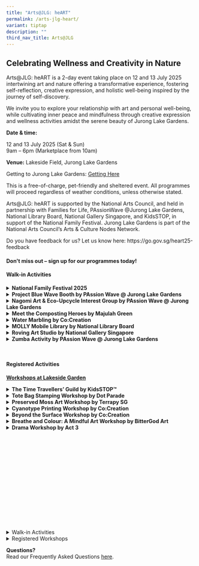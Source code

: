 ```yaml
---
title: "Arts@JLG: heART"
permalink: /arts-jlg-heart/
variant: tiptap
description: ""
third_nav_title: Arts@JLG
---
```

<h2><strong>Celebrating Wellness and Creativity in Nature</strong></h2>
<p>Arts@JLG: heART&nbsp;is a 2-day event taking place on 12 and 13 July 2025
intertwining art and nature offering a transformative experience, fostering
self-reflection, creative expression, and holistic well-being inspired
by the journey of self-discovery.</p>
<p>We invite you to explore your relationship with art and personal well-being,
while cultivating inner peace and mindfulness through creative expression
and wellness activities amidst the serene beauty of Jurong Lake Gardens.</p>
<p><strong>Date &amp; time:</strong>
</p>
<p>12 and 13 July 2025 (Sat &amp; Sun)
<br>9am – 6pm (Marketplace from 10am)</p>
<p><strong>Venue:</strong> Lakeside Field, Jurong Lake Gardens</p>
<p>Getting to Jurong Lake Gardens: <a href="https://juronglakegardens.nparks.gov.sg/getting-here/" rel="noopener noreferrer nofollow" target="_blank">Getting Here</a>
</p>
<p>This is a free-of-charge, pet-friendly and sheltered event. All programmes
will proceed regardless of weather conditions, unless otherwise stated.</p>
<p>Arts@JLG: heART is supported by the National Arts Council, and held in
partnership with Families for Life, PAssionWave @Jurong Lake Gardens, National
Library Board, National Gallery Singapore, and KidsSTOP, in support of
the National Family Festival. Jurong Lake Gardens is part of the National
Arts Council’s Arts &amp; Culture Nodes Network.</p>
<p>Do you have feedback for us? Let us know here: <a rel="noopener noreferrer nofollow" target="_blank">https://go.gov.sg/heart25-feedback</a>
</p>
<h4><strong>Don't miss out – sign up for our programmes today!</strong></h4>
<h4><strong>Walk-in Activities</strong></h4>
<div data-type="detailGroup" class="isomer-accordion isomer-accordion-white">
<details class="isomer-details">
<summary><strong>National Family Festival 2025</strong>
</summary>
<div data-type="detailsContent" class="isomer-details-content">
<p><strong>Let’s Celebrate National Family Festival!</strong>
</p>
<p>Date: 12 to 13 July (Sat to Sun)
<br>Time: 9am onwards</p>
<p>In support of the National Family Festival, check out some of the fun
activities we have in store for you!</p>
<p></p>
<p><strong><u>Bouncy Castles</u></strong>&nbsp;</p>
<ul>
<li>
<p>Parental supervision is recommended.</p>
</li>
<li>
<p>In the event of rain, the bouncy castles will be closed.</p>
<div class="isomer-image-wrapper">
<img style="width: 100%" height="auto" width="100%" alt="" src="/images/Arts@JLG/HeART/NFF_Expo_Day_4_117.jpg">
</div>
<p></p>
<p><strong><u>Game Sets</u></strong>&nbsp;</p>
<div class="isomer-image-wrapper">
<img style="width: 100%" height="auto" width="100%" alt="" src="/images/Arts@JLG/HeART/image__2_.jpg">
</div>
<p><em>Basketball Game</em>
</p>
<p></p>
<p>Join your family for an exciting basketball game! Work together to build
on each other's strengths and encourage one another as you aim to achieve
your personal best scores. After the game, show your appreciation by writing
heartfelt words of affirmation for your family members!</p>
<p><strong>&nbsp;</strong>
</p>
<div class="isomer-image-wrapper">
<img style="width: 100%" height="auto" width="100%" alt="" src="/images/Arts@JLG/HeART/image__7_.jpg">
</div>
<p><em>Golf Game</em>
</p>
<p>Gather your family for an exciting game of golf! Take careful aim and
try to get the golf ball into the hole with as few strokes as possible.
After the game, show your appreciation by writing heartfelt words of affirmation
for your family members!</p>
</li>
</ul>
</div>
</details>
<details class="isomer-details">
<summary><strong>Project Blue Wave Booth by PAssion Wave @ Jurong Lake Gardens</strong>
</summary>
<div data-type="detailsContent" class="isomer-details-content">
<p><strong>Learn about Project Blue Wave!</strong>
</p>
<p>Date: Date: 12 to 13 July (Sat to Sun)</p>
<p>Time: 9am onwards</p>
<div class="isomer-image-wrapper">
<img style="width: 100%" height="auto" width="100%" alt="" src="/images/Arts@JLG/HeART/Project_Blue_Wave.png">
</div>
<p>Come and drop by our Project Blue Wave booth and learn about the movement
by PAssion Wave to promote clean and blue water landscape in Singapore!&nbsp;
Take part in our booth games such as "How long till it's gone?" and "The
6 R's" to find out more about how you can play a part in saving the environment
whilst having fun at it.</p>
</div>
</details>
<details class="isomer-details">
<summary><strong>Nagomi Art &amp; Eco-Upcycle Interest Group by PAssion Wave @ Jurong Lake Gardens</strong>
</summary>
<div data-type="detailsContent" class="isomer-details-content">
<p><strong>Art and Craft Activities by PAssionWave</strong>
</p>
<p>Date: 12 to 13 July (Sat to Sun)</p>
<p>Time:</p>
<p>Eco-Upcycling Session: 9am to 12pm
<br>Nagomi Art Session: 1pm to 5pm</p>
<p></p>
<p></p>
<ol data-tight="true" class="tight">
<li>
<p><strong>Nagomi Art<br>&nbsp;</strong>
</p>
</li>
</ol>
<div class="isomer-image-wrapper">
<img style="width: 100%" height="auto" width="100%" alt="" src="/images/Arts@JLG/HeART/Nagomi_Art.jpg">
</div>
<p>&nbsp;</p>
<p>Join our Nagomi Arts Try Out and immerse yourself in the timeless essence
of this craft and discover tranquillity entwined with tradition as you
savour a harmonious fusion of colours and charm.</p>
<p><strong>&nbsp;</strong>
</p>
<ol start="2" data-tight="true" class="tight">
<li>
<p><strong>Craft &amp; Eco-Upcycle Interest Group</strong>
</p>
<p></p>
</li>
</ol>
<div class="isomer-image-wrapper">
<img style="width: 100%" height="auto" width="100%" alt="" src="/images/Arts@JLG/HeART/Eco_Upcycle.png">
</div>
<p>Transform everyday items into beautiful crafts while contributing to environmental
sustainability! Join our vibrant community of women who share a passion
for crafting and upcycling.</p>
<p></p>
<p>This activity is conducted by Taman Jurong CC's Women's Executive Committee
(WEC).</p>
</div>
</details>
<details class="isomer-details">
<summary><strong>Meet the Composting Heroes by Majulah Green</strong>
</summary>
<div data-type="detailsContent" class="isomer-details-content">
<p><strong>Meet the Composting Heroes</strong>
</p>
<p>Date: 12 to 13 July (Sat to Sun)</p>
<p>Time: 9:30 am onwards (final session at 5:50pm)</p>
<p><strong>&nbsp;</strong>
</p>
<p>This is a&nbsp;<strong>15-minute interactive micro-show</strong>, happening&nbsp;<strong>every 40 minutes from 9am to 6pm</strong>.
It’s designed for walk-in visitors of all ages to enjoy a fun and educational
hands-on introduction to composting through the fascinating world of worms.</p>
<p>&nbsp;</p>
<p>The show features the&nbsp;<strong>African Night Crawlers (ANCs)</strong>&nbsp;composting
worms that turn food and paper waste into&nbsp;<strong>worm castings</strong>,
known as&nbsp;<em>farmer’s gold</em>.</p>
<p></p>
<p><strong>What Visitors Will Experience:</strong>
</p>
<ul data-tight="true" class="tight">
<li>
<p>Meet and handle African Night Crawlers</p>
</li>
<li>
<p>Touch and feel real worm castings (vermicompost)</p>
</li>
<li>
<p>Learn how worms recycle waste into natural fertilizer</p>
</li>
<li>
<p>Understand the role of worm castings in soil and plant health</p>
</li>
<li>
<p>Enjoy short, fun educational slides (if screen is available)</p>
</li>
<li>
<p>Pick up simple composting tips for home and garden use</p>
</li>
</ul>
<div class="isomer-image-wrapper">
<img style="width: 100%" height="auto" width="100%" alt="" src="/images/Arts@JLG/HeART/Composting_Heroes.png">
</div>
</div>
</details>
<details class="isomer-details">
<summary><strong>Water Marbling by Co:Creation</strong>
</summary>
<div data-type="detailsContent" class="isomer-details-content">
<p><strong>Dancing Colours on Water</strong>
</p>
<p>Date: 12 to 13 July (Sat to Sun)</p>
<p>Time: 10am onwards</p>
<p>&nbsp;</p>
<p></p>
<p><strong>Create stunning patterns inspired by nature</strong>
</p>
<p>Dive into the mesmerizing art of water marbling in this hands-on activity!
Using vibrant paints and water, you’ll create stunning patterns on water.
Beyond the beauty, water marbling fosters relaxation, enhances focus, and
boosts creativity, offering a calming and rewarding experience. Step into
this creative journey, to create beautiful, marbled masterpieces that are
uniquely yours!</p>
<p>&nbsp;</p>
<p><strong>What you will be doing</strong>
</p>
<ul data-tight="true" class="tight">
<li>
<p>Discover water marbling: Learn about this centuries-old craft, its cultural
significance, and how swirling paints on water creates mesmerizing, one-of-a-kind
patterns.</p>
</li>
<li>
<p>Experience relaxation and focus: Engage in the calming process of water
marbling, which enhances mindfulness, reduces stress, and encourages mental
clarity through creative expression.</p>
</li>
<li>
<p>Build artistic skills: Experiment with patterns and colour blending inspired
by the natural forms- ripples in water, leaf veins, and flower petals</p>
</li>
</ul>
</div>
</details>
<details class="isomer-details">
<summary><strong>MOLLY Mobile Library by National Library Board</strong>
</summary>
<div data-type="detailsContent" class="isomer-details-content">
<p><strong>MOLLY Mobile Library</strong>
</p>
<p>Date: 12 to 13 July (Sat to Sun)</p>
<p>Time: 10am – 5pm</p>
<p>&nbsp;</p>
<p>All aboard MOLLY — the National Library Board’s magical Mobile Library!
Get ready to discover the world of knowledge for the whole family!</p>
<div class="isomer-image-wrapper">
<img style="width: 100%" height="auto" width="100%" alt="" src="/images/Arts@JLG/HeART/NNM___404_.jpg">
</div>
</div>
</details>
<details class="isomer-details">
<summary><strong>Roving Art Studio by National Gallery Singapore</strong>
</summary>
<div data-type="detailsContent" class="isomer-details-content">
<p><strong>Roving Art Studio by National Gallery Singapore</strong>
</p>
<p>Date: 12 Jul (Sat)</p>
<p>Time: 9am – 2pm</p>
<p>&nbsp;</p>
<p>Explore nature-inspired motifs through Batik!</p>
<p>&nbsp;</p>
<p>Did you know that natural materials such as leaves, fruits, branches,
roots, and flowers are often used to make dyes for batik artworks? Many
batik pieces feature motifs inspired by the flora and fauna of the region.</p>
<p>&nbsp;</p>
<p>Create your own batik-inspired artwork inspired by the traditional batik
making technique. Guided by our facilitators, you will apply glue to outline
nature-inspired motifs before adding colors, just like in real batik art.</p>
<div class="isomer-image-wrapper">
<img style="width: 100%" height="auto" width="100%" alt="" src="/images/Arts@JLG/HeART/Roving_Art_Studio.jpg">
</div>
</div>
</details>
<details class="isomer-details">
<summary><strong>Zumba Activity by PAssion Wave @ Jurong Lake Gardens</strong>
</summary>
<div data-type="detailsContent" class="isomer-details-content">
<p>Date: 12 to 13 July (Sat to Sun)</p>
<p>Time: 9am onwards</p>
<p></p>
<ul data-tight="true" class="tight">
<li>
<p>Sessions are free and open to public walk-ins</p>
</li>
<li>
<p>No registration required</p>
</li>
<li>
<p>This workout session will be conducted on <strong>Lakeside Field</strong>.
In the event of heavy rain, it will be shifted to PAssion Wave Viewing
Gallery (Level 2).</p>
</li>
</ul>
<p>&nbsp;</p>
<p>Add more rhythm to your fitness regime by joining our exhilarating Zumba®
Fitness programme. Set against fast-paced Latin music, this is your chance
to get together with others and dance your way to greater health and fitness.</p>
</div>
</details>
</div>
<p><strong>&nbsp;</strong>
</p>
<h4><strong>Registered Activities</strong></h4>
<p><strong><u>Workshops at Lakeside Garden</u></strong>
</p>
<div data-type="detailGroup" class="isomer-accordion isomer-accordion-white">
<details class="isomer-details">
<summary><strong>The Time Travellers’ Guild by KidsSTOP™</strong>
</summary>
<div data-type="detailsContent" class="isomer-details-content">
<p><strong>The Time Travellers’ Guild: A Workshop by KidsSTOP</strong>
</p>
<p>Date: 12 July (Sat)</p>
<p>Time:
<br>(Session 1) 10.30am – 11.30am</p>
<p>(Session 2) 12pm – 1pm</p>
<p>&nbsp;</p>
<p>The workshop is open to children between the ages of 4 and 8.</p>
<p>Register here: <a href="https://form.gov.sg/6846806de40c6da8c44f6b46" rel="noopener noreferrer nofollow" target="_blank">Arts@JLG: Registration for The Time Travellers' Guild Workshop by KidsSTOP™ | FormSG</a>
</p>
<p></p>
<div class="isomer-image-wrapper">
<img style="width: 100%" height="auto" width="100%" alt="" src="/images/Arts@JLG/HeART/The_Time_Travellers__Guild_Workshop_IG_NParks.jpg">
</div>
<p></p>
<p>Calling all young creators and dreamers! Step into a world of wonder where
Science meets Imagination!</p>
<p>&nbsp;</p>
<p>Let your ideas take flight as you explore the incredible machines that
have carried us across land, sea, and sky. This is your chance to express
yourself freely — dream big, design boldly, and create your very own masterpiece.</p>
<p>&nbsp;</p>
<p>Together with other young inventors, your creation will become part of
a giant time-travelling machine, celebrating the power of imagination and
teamwork. Watch your ideas come to life as part of a community display
at KidsSTOP™, from 30 September to end December 2025.</p>
<p>&nbsp;</p>
<p>Create, connect, and be inspired — because amazing things happen when
we build together!</p>
</div>
</details>
<details class="isomer-details">
<summary><strong>Tote Bag Stamping Workshop by Dot Parade</strong>
</summary>
<div data-type="detailsContent" class="isomer-details-content">
<p><strong>Tote Bag Stamping Workshop</strong>
</p>
<p>Date: 12 July (Sat)</p>
<p>Time: 2pm – 3pm</p>
<p><strong>&nbsp;</strong>
</p>
<p>The workshop is open to adults and children aged between 5 to 12.</p>
<p>Register here: <a rel="noopener noreferrer nofollow" target="_blank">https://go.gov.sg/heart25-totebag</a>
</p>
<p>&nbsp;</p>
<p>Bring home your very own unique tote bag created using printmaking techniques!
<br>
<br>Join us in a beginner-friendly workshop by Dot Parade where you’ll learn
the basics of print composition by using compressed foam to create nature-inspired
shapes! Plus, you get to design your tote bag with two special stamps that
are exclusive to Jurong Lake Gardens!</p>
<p>&nbsp;</p>
<p>Each parent-child duo will get to bring home their one-of-a-kind masterpiece.</p>
<div class="isomer-image-wrapper">
<img style="width: 100%" height="auto" width="100%" alt="" src="/images/Arts@JLG/HeART/Sample5.jpg">
</div>
</div>
</details>
<details class="isomer-details">
<summary><strong>Preserved Moss Art Workshop by Terrapy SG</strong>
</summary>
<div data-type="detailsContent" class="isomer-details-content">
<p></p>
<p><strong>Date: </strong>12 July (Sat)</p>
<p><strong>Time: </strong>4pm – 5.30pm</p>
<p>&nbsp;</p>
<p>The workshop is open to adults and children aged 6 and above.</p>
<p>Register here: <a rel="noopener noreferrer nofollow" target="_blank">https://go.gov.sg/heart25-mossart</a>
</p>
<p></p>
<p>Step into a calming, sensory- rich experience with TerrapySG’s Preserved
Moss Art workshop—an immersive activity that blends creativity, mindfulness,
and a connection to nature. Participants will craft their own unique piece
of botanical wall art using real preserved moss in lush greens and earthy
tones. This tactile and meditative process encourages presence, focus,
and relaxation, as individuals thoughtfully arrange natural materials into
soothing, organic patterns.</p>
<p>&nbsp;</p>
<p>The completed artwork not only serves as a beautiful, lasting reminder
of the experience, but also as a symbol of the restorative power of nature—a
perfect complement to any space that values wellbeing and creativity.</p>
<p></p>
<div class="isomer-image-wrapper">
<img style="width: 100%" height="auto" width="100%" alt="" src="/images/Arts@JLG/HeART/Moss_Art_Workshop.jpg">
</div>
</div>
</details>
<details class="isomer-details">
<summary><strong>Cyanotype Printing Workshop by Co:Creation</strong>
</summary>
<div data-type="detailsContent" class="isomer-details-content">
<p><strong>Cyanotype Sun Printing Workshop</strong>
</p>
<p><strong>Date: </strong>13 July (Sun)</p>
<p><strong>Time: </strong>9.30am – 11.30am</p>
<p><strong>&nbsp;</strong>
</p>
<p>The workshop is open to adults and children aged 5 and above.</p>
<p>Register here: <a href="https://go.gov.sg/heart25-cyanotype" rel="noopener noreferrer nofollow" target="_blank">https://go.gov.sg/heart25-cyanotype</a>
</p>
<p></p>
<p><strong>Create Art with Nature’s Touch</strong>
</p>
<p>&nbsp;</p>
<p>Uncover the magic of cyanotype in this immersive workshop! Using sunlight
and light-sensitive materials, transform pressed flowers or photos into
elegant blue-toned prints on framed paper, totes, or pouches. Guided by
experienced instructors, you’ll discover the interplay of art and nature
while exploring the design principles of positive and negative space.</p>
<p>&nbsp;</p>
<p>This session blends creativity, technique, and mindfulness. Create something
timeless and meaningful—let’s print with sunlight!</p>
<p>&nbsp;</p>
<p><strong>What you will be doing</strong>
</p>
<ul data-tight="true" class="tight">
<li>
<p>Explore the art of cyanotype: Discover sun printing, an ancient technique
that uses light-sensitive materials and sunlight to create stunning blue-toned
designs.</p>
</li>
<li>
<p>Learn step-by-step creation: Arrange pressed flowers or objects of your
choice on sensitized surfaces, then expose and develop your cyanotype prints
with guided demonstrations.</p>
</li>
<li>
<p>Master design principles: Experiment with composition, focusing on positive
and negative space, to create unique prints on paper and personalized cyanotype
tote bags.</p>
</li>
<li>
<p>Reflect and connect: Share your process, present your final designs, and
engage in a Q&amp;A session to gain insights and connect with fellow participants.</p>
</li>
</ul>
<p></p>
<div class="isomer-image-wrapper">
<img style="width: 100%" height="auto" width="100%" alt="" src="/images/Arts@JLG/HeART/1.jpg">
</div>
</div>
</details>
<details class="isomer-details">
<summary><strong>Beyond the Surface Workshop by Co:Creation</strong>
</summary>
<div data-type="detailsContent" class="isomer-details-content">
<p><strong>Beyond the Surface: Frottage and Collage Workshop</strong>
</p>
<p><strong>Date: </strong>13 July (Sun)</p>
<p><strong>Time: </strong>12pm – 2pm<strong> </strong>&nbsp;</p>
<p>&nbsp;</p>
<p>The workshop is open to adults and children aged 5 and above.</p>
<p>Register here: <a href="https://go.gov.sg/heart25-beyondsurface" rel="noopener noreferrer nofollow" target="_blank">https://go.gov.sg/heart25-beyondsurface</a>
</p>
<p></p>
<div class="isomer-image-wrapper">
<img style="width: 100%" height="auto" width="100%" alt="" src="/images/Arts@JLG/HeART/3.jpg">
</div>
<p>&nbsp;</p>
<p><strong>Create nature-inspired designs</strong>
</p>
<p>&nbsp;</p>
<p>Discover the beauty of frottage and collage in this engaging workshop!
Inspired by textures from your surroundings, you’ll learn to transform
rubbings and simple materials into unique artworks like vibrant collages,
line drawings, or simplified patterns.</p>
<p>&nbsp;</p>
<p>Unleash your imagination, connect with others, and leave with personalized
artistic creations that reflect your unique perspective!</p>
<p></p>
<p><strong>What you will be doing</strong>
</p>
<ul data-tight="true" class="tight">
<li>
<p>Discover frottage and collage: Learn about the art of frottage and how
rubbing textures from everyday surfaces can inspire unique and meaningful
creative expressions.</p>
</li>
<li>
<p>Step-by-step guidance: Explore techniques for creating textured rubbings,
cutting, layering, and arranging them into vibrant collages or simplified
pattern-based designs.</p>
</li>
<li>
<p>Learn creative skills: Master texture observation and composition to craft
unique outcomes such as collage artworks, line drawings, or abstract representations.</p>
</li>
<li>
<p>Reflect and connect: Share your artistic journey, discuss the inspiration
behind your pieces, and connect with others over the creative exploration
of textures.</p>
</li>
</ul>
</div>
</details>
<details class="isomer-details">
<summary><strong>Breathe and Colour: A Mindful Art Workshop by BitterGod Art</strong>
</summary>
<div data-type="detailsContent" class="isomer-details-content">
<p><strong>Breathe and Colour: A Mindful Art Workshop</strong>
</p>
<p>Date: 13 July (Sun)</p>
<p>Time: 2.30pm - 4pm</p>
<p><strong>&nbsp;</strong>
</p>
<p>The workshop is open to adults and children aged 6 and above.</p>
<p>Register here: <a rel="noopener noreferrer nofollow" target="_blank">https://go.gov.sg/heart25-bandc</a>
</p>
<p></p>
<p>Join Beeli (aka. Bittergod Art), a Singapore artist, on a workshop to
re-discover how mindful art can be used to reduce stress and enhance your
focus. Engaging in mindful art can foster quality bonding time between
parent and child, while promoting emotional connection and creative expression.</p>
<p>&nbsp;</p>
<p>In this 1.5-hour beginner-friendly workshop, participants will learn how
to engage in a mindful breath drawing exercise and draw collaboratively
through prompts.</p>
<p></p>
<div class="isomer-image-wrapper">
<img style="width: 100%" height="auto" width="100%" alt="" src="/images/Arts@JLG/HeART/2025_photo_1.jpg">
</div>
</div>
</details>
<details class="isomer-details">
<summary><strong>Drama Workshop by Act 3</strong>
</summary>
<div data-type="detailsContent" class="isomer-details-content">
<p><strong>Snake and the Banyan Tree: A Drama Workshop</strong>
</p>
<p>Date: 13 July (Sun)</p>
<p>Time: 4:30pm - 5:30pm</p>
<p>&nbsp;</p>
<p>This workshop is open to children between the ages of 4 and 8.</p>
<p>Register here: <a href="https://form.gov.sg/684fc5265d6656cfcc3707e4" rel="noopener noreferrer nofollow" target="_blank">https://form.gov.sg/684fc5265d6656cfcc3707e4</a>
</p>
<p></p>
<div class="isomer-image-wrapper">
<img style="width: 100%" height="auto" width="100%" alt="" src="/images/Arts@JLG/HeART/ACT3International__2_.jpg">
</div>
<p>This interactive drama workshop by Act 3 International invites families
to explore themes of courage, unity, and the beauty of nature — all through
imaginative play. No drama experience is needed, just a willingness to
move, pretend, and have fun together!</p>
<p>
<br><strong>Key Benefits</strong>
</p>
<ul data-tight="true" class="tight">
<li>
<p>Enhances emotional connection between parent and child.</p>
</li>
<li>
<p>Encourages creative thinking and communication through story-based play.</p>
</li>
<li>
<p>Builds confidence, imagination, and empathy in a low-pressure, joyful
setting.</p>
</li>
<li>
<p>Offers a gentle way to explore values like courage, cooperation, and kindness.</p>
</li>
</ul>
</div>
</details>
</div>
<p><strong>&nbsp;</strong>
</p>
<p></p>
<p><strong>&nbsp;</strong>
</p>
<p></p>
<p><strong>&nbsp;</strong>
</p>
<p><strong>&nbsp;</strong>
</p>
<p><strong>&nbsp;</strong>
</p>
<p></p>
<p></p>
<p><strong>&nbsp;</strong>
</p>
<p></p>
<p><strong>&nbsp;</strong>
</p>
<p><strong>&nbsp;</strong>
</p>
<p></p>
<div data-type="detailGroup" class="isomer-accordion isomer-accordion-white">
<details class="isomer-details">
<summary>Walk-in Activities</summary>
<div data-type="detailsContent" class="isomer-details-content">
<p></p>
<table style="minWidth: 50px">
<colgroup>
<col>
<col>
</colgroup>
<tbody>
<tr>
<td rowspan="1" colspan="1">
<p><strong>National Family Festival 2025</strong>
</p>
</td>
<td rowspan="1" colspan="1">
<p><strong>Let’s Celebrate National Family Festival!</strong>
</p>
<p>Date: 12 to 13 July (Sat to Sun)
<br>Time: 9am onwards</p>
<p>In support of the National Family Festival, check out some of the fun
activities we have in store for you!</p>
<p><strong><u>Bouncy Castles</u></strong>&nbsp;</p>
<ul data-tight="true" class="tight">
<li>
<p>Parental supervision is recommended.</p>
</li>
<li>
<p>In the event of rain, the bouncy castles will be closed.</p>
</li>
</ul>
<p></p>
<div class="isomer-image-wrapper">
<img style="width: 100%" height="auto" width="100%" alt="" src="/images/Arts@JLG/HeART/NFF_Expo_Day_4_117.jpg">
</div>
<p><strong><u>Game Sets</u></strong>&nbsp;</p>
<div class="isomer-image-wrapper">
<img style="width: 100%" height="auto" width="100%" alt="" src="/images/Arts@JLG/HeART/image__2_.jpg">
</div>
<p><em>Basketball Game</em>
</p>
<p></p>
<p>Join your family for an exciting basketball game! Work together to build
on each other's strengths and encourage one another as you aim to achieve
your personal best scores. After the game, show your appreciation by writing
heartfelt words of affirmation for your family members!</p>
<p><strong>&nbsp;</strong>
</p>
<div class="isomer-image-wrapper">
<img style="width: 100%" height="auto" width="100%" alt="" src="/images/Arts@JLG/HeART/image__7_.jpg">
</div>
<p><em>Golf Game</em>
</p>
<p>Gather your family for an exciting game of golf! Take careful aim and
try to get the golf ball into the hole with as few strokes as possible.
After the game, show your appreciation by writing heartfelt words of affirmation
for your family members!</p>
</td>
</tr>
<tr>
<td rowspan="1" colspan="1">
<p><strong>Project Blue Wave Booth</strong>
</p>
<p><strong>&nbsp;</strong>
</p>
<p><strong>By: PAssion Wave @ Jurong Lake Gardens</strong>
</p>
</td>
<td rowspan="1" colspan="1">
<p><strong>Learn about Project Blue Wave!</strong>
</p>
<p>Date: Date: 12 to 13 July (Sat to Sun)</p>
<p>Time: 9am onwards</p>
<p></p>
<div class="isomer-image-wrapper">
<img style="width: 100%" height="auto" width="100%" alt="" src="/images/Arts@JLG/HeART/Project_Blue_Wave.png">
</div>
<p>&nbsp;</p>
<p>Come and drop by our Project Blue Wave booth and learn about the movement
by PAssion Wave to promote clean and blue water landscape in Singapore!&nbsp;
Take part in our booth games such as "How long till it's gone?" and "The
6 R's" to find out more about how you can play a part in saving the environment
whilst having fun at it.</p>
</td>
</tr>
<tr>
<td rowspan="1" colspan="1">
<p><strong>Nagomi Art &amp; Eco-Upcycle Interest Group</strong>
</p>
<p><strong>&nbsp;</strong>
</p>
<p><strong>By: PAssion Wave @ Jurong Lake Gardens</strong>
</p>
</td>
<td rowspan="1" colspan="1">
<p><strong>Art and Craft Activities by PAssionWave</strong>
</p>
<p>Date: 12 to 13 July (Sat to Sun)</p>
<p>Time:</p>
<p>Eco-Upcycling Session: 9am to 12pm
<br>Nagomi Art Session: 1pm to 5pm</p>
<p>&nbsp;</p>
<ol data-tight="true" class="tight">
<li>
<p><strong>Nagomi Art<br>&nbsp;</strong>
</p>
</li>
</ol>
<div class="isomer-image-wrapper">
<img style="width: 100%" height="auto" width="100%" alt="" src="/images/Arts@JLG/HeART/Nagomi_Art.jpg">
</div>
<p>&nbsp;</p>
<p>Join our Nagomi Arts Try Out and immerse yourself in the timeless essence
of this craft and discover tranquillity entwined with tradition as you
savour a harmonious fusion of colours and charm.</p>
<p><strong>&nbsp;</strong>
</p>
<ol start="2" data-tight="true" class="tight">
<li>
<p><strong>Craft &amp; Eco-Upcycle Interest Group</strong>
</p>
<p></p>
</li>
</ol>
<div class="isomer-image-wrapper">
<img style="width: 100%" height="auto" width="100%" alt="" src="/images/Arts@JLG/HeART/Eco_Upcycle.png">
</div>
<p>Transform everyday items into beautiful crafts while contributing to environmental
sustainability! Join our vibrant community of women who share a passion
for crafting and upcycling.</p>
<p>&nbsp;</p>
<p>This activity is conducted by Taman Jurong CC's Women's Executive Committee
(WEC).</p>
<p>&nbsp;</p>
</td>
</tr>
<tr>
<td rowspan="1" colspan="1">
<p><strong>Meet the Composting Heroes</strong>
</p>
<p><strong>&nbsp;</strong>
</p>
<p><strong>By Majulah Green</strong>
</p>
</td>
<td rowspan="1" colspan="1">
<p><strong>Meet the Composting Heroes</strong>
</p>
<p>Date: 12 to 13 July (Sat to Sun)</p>
<p>Time: 9:30 am onwards (final session at 5:50pm)</p>
<p><strong>&nbsp;</strong>
</p>
<p>This is a&nbsp;<strong>15-minute interactive micro-show</strong>, happening&nbsp;<strong>every 40 minutes from 9am to 6pm</strong>.
It’s designed for walk-in visitors of all ages to enjoy a fun and educational
hands-on introduction to composting through the fascinating world of worms.</p>
<p>&nbsp;</p>
<p>The show features the&nbsp;<strong>African Night Crawlers (ANCs)</strong>&nbsp;composting
worms that turn food and paper waste into&nbsp;<strong>worm castings</strong>,
known as&nbsp;<em>farmer’s gold</em>.</p>
<p>&nbsp;</p>
<p><strong>What Visitors Will Experience:</strong>
</p>
<ul data-tight="true" class="tight">
<li>
<p>Meet and handle African Night Crawlers</p>
</li>
<li>
<p>Touch and feel real worm castings (vermicompost)</p>
</li>
<li>
<p>Learn how worms recycle waste into natural fertilizer</p>
</li>
<li>
<p>Understand the role of worm castings in soil and plant health</p>
</li>
<li>
<p>Enjoy short, fun educational slides (if screen is available)</p>
</li>
<li>
<p>Pick up simple composting tips for home and garden use</p>
</li>
</ul>
<p></p>
<div class="isomer-image-wrapper">
<img style="width: 100%" height="auto" width="100%" alt="" src="/images/Arts@JLG/HeART/Composting_Heroes.png">
</div>
</td>
</tr>
<tr>
<td rowspan="1" colspan="1">
<p><strong>Water Marbling</strong>
</p>
<p><strong>&nbsp;</strong>
</p>
<p><strong>By Co:Creation</strong>
</p>
</td>
<td rowspan="1" colspan="1">
<p><strong>Dancing Colours on Water</strong>
</p>
<p>Date: 12 to 13 July (Sat to Sun)</p>
<p>Time: 10am onwards</p>
<p>&nbsp;</p>
<p></p>
<div class="isomer-image-wrapper">
<img style="width: 100%" height="auto" width="100%" alt="" src="/images/Arts@JLG/HeART/2.jpg">
</div>
<p></p>
<p><strong>Create stunning patterns inspired by nature</strong>
</p>
<p>Dive into the mesmerizing art of water marbling in this hands-on activity!
Using vibrant paints and water, you’ll create stunning patterns on water.
Beyond the beauty, water marbling fosters relaxation, enhances focus, and
boosts creativity, offering a calming and rewarding experience. Step into
this creative journey, to create beautiful, marbled masterpieces that are
uniquely yours!</p>
<p>&nbsp;</p>
<p><strong>What you will be doing</strong>
</p>
<ul data-tight="true" class="tight">
<li>
<p>Discover water marbling: Learn about this centuries-old craft, its cultural
significance, and how swirling paints on water creates mesmerizing, one-of-a-kind
patterns.</p>
</li>
<li>
<p>Experience relaxation and focus: Engage in the calming process of water
marbling, which enhances mindfulness, reduces stress, and encourages mental
clarity through creative expression.</p>
</li>
<li>
<p>Build artistic skills: Experiment with patterns and colour blending inspired
by the natural forms- ripples in water, leaf veins, and flower petals</p>
</li>
</ul>
<p>&nbsp;</p>
<p>&nbsp;</p>
</td>
</tr>
<tr>
<td rowspan="1" colspan="1">
<p><strong>MOLLY Mobile Library</strong>
</p>
<p><strong>&nbsp;</strong>
</p>
<p><strong>By: National Library Board</strong>
</p>
</td>
<td rowspan="1" colspan="1">
<p><strong>MOLLY Mobile Library</strong>
</p>
<p>Date: 12 to 13 July (Sat to Sun)</p>
<p>Time: 10am – 5pm</p>
<p>&nbsp;</p>
<p>All aboard MOLLY — the National Library Board’s magical Mobile Library!
Get ready to discover the world of knowledge for the whole family!</p>
<div class="isomer-image-wrapper">
<img style="width: 100%" height="auto" width="100%" alt="" src="/images/Arts@JLG/HeART/NNM___404_.jpg">
</div>
</td>
</tr>
<tr>
<td rowspan="1" colspan="1">
<p><strong>Roving Art Studio</strong>
</p>
<p><strong>&nbsp;</strong>
</p>
<p><strong>By: National Gallery Singapore</strong>
</p>
</td>
<td rowspan="1" colspan="1">
<p><strong>Roving Art Studio by National Gallery Singapore</strong>
</p>
<p>Date: 12 Jul (Sat)</p>
<p>Time: 9am – 2pm</p>
<p>&nbsp;</p>
<p>Explore nature-inspired motifs through Batik!</p>
<p>&nbsp;</p>
<p>Did you know that natural materials such as leaves, fruits, branches,
roots, and flowers are often used to make dyes for batik artworks? Many
batik pieces feature motifs inspired by the flora and fauna of the region.</p>
<p>&nbsp;</p>
<p>Create your own batik-inspired artwork inspired by the traditional batik
making technique. Guided by our facilitators, you will apply glue to outline
nature-inspired motifs before adding colors, just like in real batik art.</p>
<div class="isomer-image-wrapper">
<img style="width: 100%" height="auto" width="100%" alt="" src="/images/Arts@JLG/HeART/Roving_Art_Studio.jpg">
</div>
</td>
</tr>
<tr>
<td rowspan="1" colspan="1">
<p><strong>Zumba Activity</strong>
</p>
<p><strong>&nbsp;</strong>
</p>
<p><strong>By: PAssion Wave @ Jurong Lake Gardens</strong>
</p>
<p><strong>&nbsp;</strong>
</p>
</td>
<td rowspan="1" colspan="1">
<p>Date: 12 to 13 July (Sat to Sun)</p>
<p>Time: 9am onwards</p>
<p></p>
<p></p>
<div class="isomer-image-wrapper">
<img style="width: 100%" height="auto" width="100%" alt="" src="/images/Arts@JLG/HeART/Zumba.jpg">
</div>
<ul data-tight="true" class="tight">
<li>
<p>Sessions are free and open to public walk-ins</p>
</li>
<li>
<p>No registration required</p>
</li>
<li>
<p>This workout session will be conducted on <strong>Lakeside Field</strong>.
In the event of heavy rain, it will be shifted to PAssion Wave Viewing
Gallery (Level 2).</p>
</li>
</ul>
<p>&nbsp;</p>
<p>Add more rhythm to your fitness regime by joining our exhilarating Zumba®
Fitness programme. Set against fast-paced Latin music, this is your chance
to get together with others and dance your way to greater health and fitness.</p>
<p>&nbsp;</p>
</td>
</tr>
</tbody>
</table>
</div>
</details>
<details class="isomer-details">
<summary>Registered Workshops</summary>
<div data-type="detailsContent" class="isomer-details-content">
<p></p>
<p><strong><u>Workshops at Lakeside Garden</u></strong>
</p>
<p></p>
<table style="minWidth: 50px">
<colgroup>
<col>
<col>
</colgroup>
<tbody>
<tr>
<td rowspan="1" colspan="1">
<p><strong>The Time Travellers’ Guild</strong>
</p>
<p><strong>&nbsp;</strong>
</p>
<p><strong>By: KidsSTOP™</strong>
</p>
</td>
<td rowspan="1" colspan="1">
<p><strong>The Time Travellers’ Guild: A Workshop by KidsSTOP</strong>
</p>
<p>Date: 12 July (Sat)</p>
<p>Time:
<br>(Session 1) 10.30am – 11.30am</p>
<p>(Session 2) 12pm – 1pm</p>
<p>&nbsp;</p>
<p>The workshop is open to children between the ages of 4 and 8.</p>
<p>Register here: <a href="https://form.gov.sg/6846806de40c6da8c44f6b46" rel="noopener noreferrer nofollow" target="_blank">Arts@JLG: Registration for The Time Travellers' Guild Workshop by KidsSTOP™ | FormSG</a>
</p>
<p></p>
<div class="isomer-image-wrapper">
<img style="width: 100%" height="auto" width="100%" alt="" src="/images/Arts@JLG/HeART/The_Time_Travellers__Guild_Workshop_IG_NParks.jpg">
</div>
<p></p>
<p>Calling all young creators and dreamers! Step into a world of wonder where
Science meets Imagination!</p>
<p>&nbsp;</p>
<p>Let your ideas take flight as you explore the incredible machines that
have carried us across land, sea, and sky. This is your chance to express
yourself freely — dream big, design boldly, and create your very own masterpiece.</p>
<p>&nbsp;</p>
<p>Together with other young inventors, your creation will become part of
a giant time-travelling machine, celebrating the power of imagination and
teamwork. Watch your ideas come to life as part of a community display
at KidsSTOP™, from 30 September to end December 2025.</p>
<p>&nbsp;</p>
<p>Create, connect, and be inspired — because amazing things happen when
we build together!</p>
</td>
</tr>
<tr>
<td rowspan="1" colspan="1">
<p><strong>Tote Bag Stamping Workshop</strong>
</p>
<p><strong>&nbsp;</strong>
</p>
<p><strong>By: Dot Parade</strong>
</p>
</td>
<td rowspan="1" colspan="1">
<p><strong>Tote Bag Stamping Workshop</strong>
</p>
<p>Date: 12 July (Sat)</p>
<p>Time: 2pm – 3pm</p>
<p><strong>&nbsp;</strong>
</p>
<p>The workshop is open to adults and children aged between 5 to 12.</p>
<p>Register here: <a rel="noopener noreferrer nofollow" target="_blank">https://go.gov.sg/heart25-totebag</a>
</p>
<p>&nbsp;</p>
<p>Bring home your very own unique tote bag created using printmaking techniques!
<br>
<br>Join us in a beginner-friendly workshop by Dot Parade where you’ll learn
the basics of print composition by using compressed foam to create nature-inspired
shapes! Plus, you get to design your tote bag with two special stamps that
are exclusive to Jurong Lake Gardens!</p>
<p>&nbsp;</p>
<p>Each parent-child duo will get to bring home their one-of-a-kind masterpiece.</p>
<div class="isomer-image-wrapper">
<img style="width: 100%" height="auto" width="100%" alt="" src="/images/Arts@JLG/HeART/Sample5.jpg">
</div>
</td>
</tr>
<tr>
<td rowspan="1" colspan="1">
<p><strong>Terrapy SG</strong>
</p>
</td>
<td rowspan="1" colspan="1">
<p><strong>Preserved Moss Art Workshop</strong>
</p>
<p><strong>Date: </strong>12 July (Sat)</p>
<p><strong>Time: </strong>4pm – 5.30pm</p>
<p>&nbsp;</p>
<p>The workshop is open to adults and children aged 6 and above.</p>
<p>Register here: <a rel="noopener noreferrer nofollow" target="_blank">https://go.gov.sg/heart25-mossart</a>
</p>
<p></p>
<p></p>
<div class="isomer-image-wrapper">
<img style="width: 100%" height="auto" width="100%" alt="" src="/images/Arts@JLG/HeART/Moss_Art_Workshop.jpg">
</div>
<p><strong>&nbsp;</strong>
</p>
<p>Step into a calming, sensory- rich experience with TerrapySG’s Preserved
Moss Art workshop—an immersive activity that blends creativity, mindfulness,
and a connection to nature. Participants will craft their own unique piece
of botanical wall art using real preserved moss in lush greens and earthy
tones. This tactile and meditative process encourages presence, focus,
and relaxation, as individuals thoughtfully arrange natural materials into
soothing, organic patterns.</p>
<p>&nbsp;</p>
<p>The completed artwork not only serves as a beautiful, lasting reminder
of the experience, but also as a symbol of the restorative power of nature—a
perfect complement to any space that values wellbeing and creativity.</p>
</td>
</tr>
<tr>
<td rowspan="1" colspan="1">
<p><strong>Cyanotype Printing Workshop</strong>
</p>
<p><strong>&nbsp;</strong>
</p>
<p><strong>By Co:Creation</strong>
</p>
</td>
<td rowspan="1" colspan="1">
<p><strong>Cyanotype Sun Printing Workshop</strong>
</p>
<p><strong>Date: </strong>13 July (Sun)</p>
<p><strong>Time: </strong>9.30am – 11.30am</p>
<p><strong>&nbsp;</strong>
</p>
<p>The workshop is open to adults and children aged 5 and above.</p>
<p>Register here: <a href="https://go.gov.sg/heart25-cyanotype" rel="noopener noreferrer nofollow" target="_blank">https://go.gov.sg/heart25-cyanotype</a>
</p>
<p></p>
<p></p>
<div class="isomer-image-wrapper">
<img style="width: 100%" height="auto" width="100%" alt="" src="/images/Arts@JLG/HeART/1.jpg">
</div>
<p>&nbsp;</p>
<p></p>
<p><strong>Create Art with Nature’s Touch</strong>
</p>
<p>&nbsp;</p>
<p>Uncover the magic of cyanotype in this immersive workshop! Using sunlight
and light-sensitive materials, transform pressed flowers or photos into
elegant blue-toned prints on framed paper, totes, or pouches. Guided by
experienced instructors, you’ll discover the interplay of art and nature
while exploring the design principles of positive and negative space.</p>
<p>&nbsp;</p>
<p>This session blends creativity, technique, and mindfulness. Create something
timeless and meaningful—let’s print with sunlight!</p>
<p>&nbsp;</p>
<p><strong>What you will be doing</strong>
</p>
<ul data-tight="true" class="tight">
<li>
<p>Explore the art of cyanotype: Discover sun printing, an ancient technique
that uses light-sensitive materials and sunlight to create stunning blue-toned
designs.</p>
</li>
<li>
<p>Learn step-by-step creation: Arrange pressed flowers or objects of your
choice on sensitized surfaces, then expose and develop your cyanotype prints
with guided demonstrations.</p>
</li>
<li>
<p>Master design principles: Experiment with composition, focusing on positive
and negative space, to create unique prints on paper and personalized cyanotype
tote bags.</p>
</li>
<li>
<p>Reflect and connect: Share your process, present your final designs, and
engage in a Q&amp;A session to gain insights and connect with fellow participants.</p>
</li>
</ul>
<p>&nbsp;</p>
</td>
</tr>
<tr>
<td rowspan="1" colspan="1">
<p><strong>Beyond the Surface Workshop</strong>
</p>
<p><strong>By Co:Creation</strong>
</p>
</td>
<td rowspan="1" colspan="1">
<p><strong>Beyond the Surface: Frottage and Collage Workshop</strong>
</p>
<p><strong>Date: </strong>13 July (Sun)</p>
<p><strong>Time: </strong>12pm – 2pm<strong> </strong>&nbsp;</p>
<p>&nbsp;</p>
<p>The workshop is open to adults and children aged 5 and above.</p>
<p>Register here: <a href="https://go.gov.sg/heart25-beyondsurface" rel="noopener noreferrer nofollow" target="_blank">https://go.gov.sg/heart25-beyondsurface</a>
</p>
<p></p>
<p></p>
<div class="isomer-image-wrapper">
<img style="width: 100%" height="auto" width="100%" alt="" src="/images/Arts@JLG/HeART/3.jpg">
</div>
<p>&nbsp;</p>
<p></p>
<p>&nbsp;</p>
<p><strong>Create nature-inspired designs</strong>
</p>
<p>&nbsp;</p>
<p>Discover the beauty of frottage and collage in this engaging workshop!
Inspired by textures from your surroundings, you’ll learn to transform
rubbings and simple materials into unique artworks like vibrant collages,
line drawings, or simplified patterns.</p>
<p>&nbsp;</p>
<p>Unleash your imagination, connect with others, and leave with personalized
artistic creations that reflect your unique perspective!</p>
<p>&nbsp;</p>
<p><strong>What you will be doing</strong>
</p>
<ul data-tight="true" class="tight">
<li>
<p>Discover frottage and collage: Learn about the art of frottage and how
rubbing textures from everyday surfaces can inspire unique and meaningful
creative expressions.</p>
</li>
<li>
<p>Step-by-step guidance: Explore techniques for creating textured rubbings,
cutting, layering, and arranging them into vibrant collages or simplified
pattern-based designs.</p>
</li>
<li>
<p>Learn creative skills: Master texture observation and composition to craft
unique outcomes such as collage artworks, line drawings, or abstract representations.</p>
</li>
<li>
<p>Reflect and connect: Share your artistic journey, discuss the inspiration
behind your pieces, and connect with others over the creative exploration
of textures.</p>
</li>
</ul>
<p>&nbsp;</p>
<p>&nbsp;</p>
</td>
</tr>
<tr>
<td rowspan="1" colspan="1">
<p><strong>Breathe and Colour: A Mindful Art Workshop</strong>
</p>
<p><strong>&nbsp;</strong>
</p>
<p><strong>By: BitterGod Art</strong>
</p>
</td>
<td rowspan="1" colspan="1">
<p><strong>Breathe and Colour: A Mindful Art Workshop</strong>
</p>
<p>Date: 13 July (Sun)</p>
<p>Time: 2.30pm - 4pm</p>
<p><strong>&nbsp;</strong>
</p>
<p>The workshop is open to adults and children aged 6 and above.</p>
<p>Register here: <a rel="noopener noreferrer nofollow" target="_blank">https://go.gov.sg/heart25-bandc</a>
</p>
<p><strong>&nbsp;</strong>
</p>
<p></p>
<div class="isomer-image-wrapper">
<img style="width: 100%" height="auto" width="100%" alt="" src="/images/Arts@JLG/HeART/2025_photo_1.jpg">
</div>
<p></p>
<p>Join Beeli (aka. Bittergod Art), a Singapore artist, on a workshop to
re-discover how mindful art can be used to reduce stress and enhance your
focus. Engaging in mindful art can foster quality bonding time between
parent and child, while promoting emotional connection and creative expression.</p>
<p>&nbsp;</p>
<p>In this 1.5-hour beginner-friendly workshop, participants will learn how
to engage in a mindful breath drawing exercise and draw collaboratively
through prompts.</p>
</td>
</tr>
<tr>
<td rowspan="1" colspan="1">
<p><strong>Drama Workshop</strong>
</p>
<p><strong>&nbsp;</strong>
</p>
<p><strong>By Act 3</strong>
</p>
</td>
<td rowspan="1" colspan="1">
<p><strong>Snake and the Banyan Tree: A Drama Workshop</strong>
</p>
<p>Date: 13 July (Sun)</p>
<p>Time: 4:30pm - 5:30pm</p>
<p>&nbsp;</p>
<p>This workshop is open to children between the ages of 4 and 8.</p>
<p>Register here: <a href="https://form.gov.sg/684fc5265d6656cfcc3707e4" rel="noopener noreferrer nofollow" target="_blank">https://form.gov.sg/684fc5265d6656cfcc3707e4</a>
</p>
<p>&nbsp;</p>
<p></p>
<div class="isomer-image-wrapper">
<img style="width: 100%" height="auto" width="100%" alt="" src="/images/Arts@JLG/HeART/ACT3International__2_.jpg">
</div>
<p></p>
<p>This interactive drama workshop by Act 3 International invites families
to explore themes of courage, unity, and the beauty of nature — all through
imaginative play. No drama experience is needed, just a willingness to
move, pretend, and have fun together!</p>
<p>&nbsp;</p>
<p>Key Benefits</p>
<ul data-tight="true" class="tight">
<li>
<p>Enhances emotional connection between parent and child.</p>
</li>
<li>
<p>Encourages creative thinking and communication through story-based play.</p>
</li>
<li>
<p>Builds confidence, imagination, and empathy in a low-pressure, joyful
setting.</p>
</li>
<li>
<p>Offers a gentle way to explore values like courage, cooperation, and kindness.</p>
</li>
</ul>
<p><strong>&nbsp;</strong>
</p>
</td>
</tr>
</tbody>
</table>
<p></p>
<p><strong><u>Around the Gardens</u></strong>
</p>
<p></p>
<p></p>
<table style="minWidth: 50px">
<colgroup>
<col>
<col>
</colgroup>
<tbody>
<tr>
<td rowspan="1" colspan="1">
<p><strong>Guided Tour of the Kitchen Garden</strong>
</p>
<p><strong>&nbsp;</strong>
</p>
<p><strong>Cooking Demonstration at Outdoor Kitchen</strong>
</p>
</td>
<td rowspan="1" colspan="1">
<p><strong>Kitchens Around the World: Garden Tour &amp; Cooking Demonstration<br></strong>
</p>
<p>Date: 12 July (Sat)</p>
<p>Time: 10am – 12pm</p>
<p>Venue: Kitchen Garden at Chinese Garden</p>
<p>&nbsp;</p>
<p>The workshop is open to adults and children aged 12 and above.</p>
<p>Register here: <a rel="noopener noreferrer nofollow" target="_blank">https://go.gov.sg/heart25-pinakbet</a>
</p>
<p>&nbsp;</p>
<p><strong>First Stop: The Philippines!</strong>
</p>
<p>Get ready to kick off our Around the World series with a delicious adventure!</p>
<p>We’ll start the day with a stroll through the Kitchen Garden, where you’ll
discover some unique and tasty vegetables that are staples in Filipino
cooking.</p>
<p></p>
<div class="isomer-image-wrapper">
<img style="width: 100%" height="auto" width="100%" alt="" src="/images/Arts@JLG/HeART/Pinakbet.jpg">
</div>
<p><em>Pinakbet</em>
</p>
<p></p>
<p>Learn from our aspiring chefs as they show you how to make Pinakbet, a
hearty, colourful Filipino vegetable stew. We will be cooking with freshly
harvested squash, eggplant, okra, and long beans, all simmered in a rich,
savoury broth flavoured with fermented shrimp paste (called bagoong). It’s
a dish full of bold flavours and cultural tradition!</p>
</td>
</tr>
<tr>
<td rowspan="1" colspan="1">
<p><strong>Guided Tours at Japanese Garden and Chinese Garden</strong>
</p>
</td>
<td rowspan="1" colspan="1">
<p><strong>Guided Tour of Chinese Garden</strong>
</p>
<p>Date: 13 July (Sun)&nbsp;</p>
<p>Time: 9am – 10.30am&nbsp;</p>
<p>Register here: <a rel="noopener noreferrer nofollow" target="_blank">https://go.gov.sg/heart25-cgtour</a>
</p>
<p></p>
<p>Meeting point: Entrance Pavilion @ North Carpark, Jurong Lake Gardens
[Click <a href="https://file.go.gov.sg/ncpep.jpg" rel="noopener noreferrer nofollow" target="_blank">here</a> for
a photo of the meeting point]&nbsp;</p>
<p>&nbsp;</p>
<p>Immerse yourself in the rich history and serene beauty of the Chinese
Garden. In this guided tour, explore the intricately designed landscapes,
vibrant flora, and traditional architectural marvels. &nbsp;</p>
<p>&nbsp;</p>
<p><strong>Guided Tour of Japanese Garden</strong>
</p>
<p>Date: 13 July (Sun)&nbsp;</p>
<p>Time: 9am - 10.30am</p>
<p>Register here: <a rel="noopener noreferrer nofollow" target="_blank">https://go.gov.sg/heart25-jgtour</a>
</p>
<p>Meeting point: Outside Mempat Hall @ Gardenhouse, Jurong Lake Gardens
[Click <a href="https://file.go.gov.sg/ghll.jpg" rel="noopener noreferrer nofollow" target="_blank">here</a> for
a photo of the meeting point]</p>
<p>&nbsp;</p>
<p>Immerse yourself in the tranquil spaces and serene beauty of the Japanese
Garden. In this guided tour, explore the intricately designed landscapes,
vibrant flora, and enjoy a peaceful retreat.</p>
</td>
</tr>
</tbody>
</table>
<p></p>
<p><strong><u>Get active with PAssionWave @ Jurong Lake Gardens!</u></strong>
</p>
<p></p>
<table style="minWidth: 50px">
<colgroup>
<col>
<col>
</colgroup>
<tbody>
<tr>
<td rowspan="1" colspan="1">
<p><strong>Kayak and pedal boats try-outs at PAssion Wave @ Jurong Lake Gardens</strong>
</p>
</td>
<td rowspan="1" colspan="1">
<p><strong>Water Activities Try-out!&nbsp;</strong>
</p>
<p>Date: 12 to 13 July (Sat to Sun)</p>
<p>Time:
<br>(Session 1) 2pm – 3pm</p>
<p>(Session 2) 3pm – 4pm</p>
<p>(Session 3) 4pm – 5pm</p>
<p>Location: PAssion Wave @ Jurong Lake Gardens (register at Lakeside Field)</p>
<p>In the event of heavy rain, this event will be cancelled.</p>
<p><strong>&nbsp;</strong>
</p>
<p>Register for your preferred time slot at the PAssion Wave booth at Lakeside
Field in the morning.</p>
<p>&nbsp;Limited slots are available on a first-come-first-served basis.</p>
<div class="isomer-image-wrapper">
<img style="width: 100%" height="auto" width="100%" alt="" src="/images/Arts@JLG/HeART/Kayaking.png">
</div>
<p>Experience the fun of the double-seated open deck kayaking&nbsp;and pedal
boating while taking in the scenic views of Jurong Lake Gardens.</p>
<p>&nbsp;&nbsp;</p>
</td>
</tr>
</tbody>
</table>
<p></p>
<p></p>
</div>
</details>
</div>
<p></p>
<p><strong>Questions? </strong>
<br>Read our Frequently Asked Questions <a href="/files/heART_2025_FAQs.pdf" rel="noopener noreferrer nofollow" target="_blank">here</a>.</p>
<p></p>